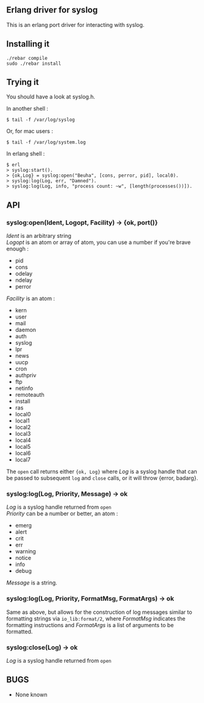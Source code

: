 Erlang driver for syslog
------------------------

This is an erlang port driver for interacting with syslog.

Installing it
-------------

    ./rebar compile
    sudo ./rebar install

Trying it
---------

You should have a look at syslog.h.

In another shell :

    $ tail -f /var/log/syslog

Or, for mac users :

    $ tail -f /var/log/system.log

In erlang shell :

    $ erl
    > syslog:start().
    > {ok,Log} = syslog:open("Beuha", [cons, perror, pid], local0).
    > syslog:log(Log, err, "Damned").
    > syslog:log(Log, info, "process count: ~w", [length(processes())]).

API
---

### syslog:open(Ident, Logopt, Facility) -> {ok, port()} ###

_Ident_ is an arbitrary string  
_Logopt_ is an atom or array of atom, you can use a number if you're brave enough :

 * pid
 * cons
 * odelay
 * ndelay
 * perror

_Facility_ is an atom :

 * kern
 * user
 * mail
 * daemon
 * auth
 * syslog
 * lpr
 * news
 * uucp
 * cron
 * authpriv
 * ftp
 * netinfo
 * remoteauth
 * install
 * ras
 * local0
 * local1
 * local2
 * local3
 * local4
 * local5
 * local6
 * local7

The `open` call returns either `{ok, Log}` where _Log_ is a syslog handle
that can be passed to subsequent `log` and `close` calls, or it will throw
{error, badarg}.

### syslog:log(Log, Priority, Message) -> ok ###

_Log_ is a syslog handle returned from `open`  
_Priority_ can be a number or better, an atom :

 * emerg
 * alert
 * crit
 * err
 * warning
 * notice
 * info
 * debug

_Message_ is a string.

### syslog:log(Log, Priority, FormatMsg, FormatArgs) -> ok ###

Same as above, but allows for the construction of log messages similar to
formatting strings via `io_lib:format/2`, where _FormatMsg_ indicates the
formatting instructions and _FormatArgs_ is a list of arguments to be
formatted.

### syslog:close(Log) -> ok ###

_Log_ is a syslog handle returned from `open`

BUGS
----

 * None known

